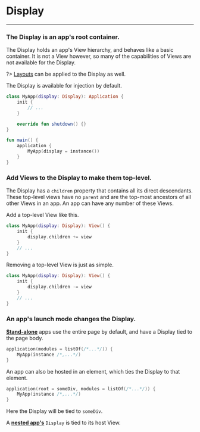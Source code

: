 # Display
---------

### The Display is an app's root container.

The Display holds an app's View hierarchy, and behaves like a basic container. It is not a View however, so many of the capabilities
of Views are not available for the Display.

?> [Layouts](positioning.md?id=layouts-1) can be applied to the Display as well.

The Display is available for injection by default.

```kotlin
class MyApp(display: Display): Application {
    init {
        // ...
    }

    override fun shutdown() {}
}

fun main() {
    application {
        MyApp(display = instance())
    }
}
```

### Add Views to the Display to make them top-level.

The Display has a `children` property that contains all its direct descendants. These top-level views have no
`parent` and are the top-most ancestors of all other Views in an app. An app can have any number of these Views.

Add a top-level View like this.

```kotlin
class MyApp(display: Display): View() {
    init {
        display.children += view
    }
    // ...
}
```

Removing a top-level View is just as simple.

```kotlin
class MyApp(display: Display): View() {
    init {
        display.children -= view
    }
    // ...
}
```

### An app's launch mode changes the Display.

[**Stand-alone**](applications.md?id=stand-alone) apps use the entire page by default, and have a Display tied to the page body.

```kotlin
application(modules = listOf(/*...*/)) {
    MyApp(instance /*,...*/)
}
```

An app can also be hosted in an element, which ties the Display to that element.

```kotlin
application(root = someDiv, modules = listOf(/*...*/)) {
    MyApp(instance /*,...*/)
}
```

Here the Display will be tied to `someDiv`.

A [**nested app's**](applications.md?id=nested) `Display` is tied to its host View.
